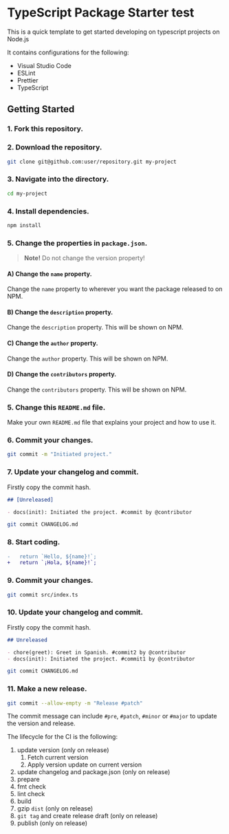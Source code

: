 # TypeScript Package Starter test

This is a quick template to get started developing on typescript projects on
Node.js

It contains configurations for the following:

- Visual Studio Code
- ESLint
- Prettier
- TypeScript

## Getting Started

### 1. Fork this repository.

### 2. Download the repository.

```sh
git clone git@github.com:user/repository.git my-project
```

### 3. Navigate into the directory.

```sh
cd my-project
```

### 4. Install dependencies.

```sh
npm install
```

### 5. Change the properties in `package.json`.

> **Note!** Do not change the version property!

#### A) Change the `name` property.

Change the `name` property to wherever you want the package released to on NPM.

#### B) Change the `description` property.

Change the `description` property. This will be shown on NPM.

#### C) Change the `author` property.

Change the `author` property. This will be shown on NPM.

#### D) Change the `contributors` property.

Change the `contributors` property. This will be shown on NPM.

### 5. Change this `README.md` file.

Make your own `README.md` file that explains your project and how to use it.

### 6. Commit your changes.

```sh
git commit -m "Initiated project."
```

### 7. Update your changelog and commit.

Firstly copy the commit hash.

```md
## [Unreleased]

- docs(init): Initiated the project. #commit by @contributor
```

```sh
git commit CHANGELOG.md
```

### 8. Start coding.

```diff
- 	return `Hello, ${name}!`;
+ 	return `¡Hola, ${name}!`;
```

### 9. Commit your changes.

```sh
git commit src/index.ts
```

### 10. Update your changelog and commit.

Firstly copy the commit hash.

```md
## Unreleased

- chore(greet): Greet in Spanish. #commit2 by @contributor
- docs(init): Initiated the project. #commit1 by @contributor
```

```sh
git commit CHANGELOG.md
```

### 11. Make a new release.

```sh
git commit --allow-empty -m "Release #patch"
```

The commit message can include `#pre`, `#patch`, `#minor` or `#major` to update
the version and release.

The lifecycle for the CI is the following:

1. update version (only on release)
   1. Fetch current version
   2. Apply version update on current version
2. update changelog and package.json (only on release)
3. prepare
4. fmt check
5. lint check
6. build
7. gzip `dist` (only on release)
8. `git tag` and create release draft (only on release)
9. publish (only on release)
